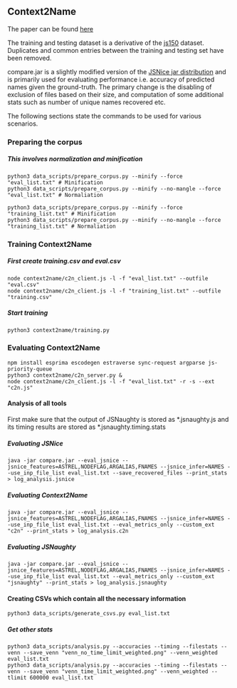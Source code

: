 ## Context2Name

The paper can be found [here](https://arxiv.org/abs/1809.05193)

The training and testing dataset is a derivative of the [js150](https://www.sri.inf.ethz.ch/js150.php) dataset. Duplicates and common entries between the training and testing set have been removed.

compare.jar is a slightly modified version of the [JSNice jar distribution](https://files.sri.inf.ethz.ch/jsniceartifact/index.html) and is primarily used for evaluating performance i.e. accuracy of predicted names given the ground-truth. The primary change is the disabling of exclusion of files based on their size, and computation of some additional stats such as number of unique names recovered etc. 

The following sections state the commands to be used for various scenarios.

### Preparing the corpus

##### This involves normalization and minification

```
python3 data_scripts/prepare_corpus.py --minify --force "eval_list.txt" # Minification
python3 data_scripts/prepare_corpus.py --minify --no-mangle --force "eval_list.txt" # Normaliation
```

```
python3 data_scripts/prepare_corpus.py --minify --force "training_list.txt" # Minification
python3 data_scripts/prepare_corpus.py --minify --no-mangle --force "training_list.txt" # Normaliation
```

### Training Context2Name

##### First create training.csv and eval.csv
```
node context2name/c2n_client.js -l -f "eval_list.txt" --outfile "eval.csv"
node context2name/c2n_client.js -l -f "training_list.txt" --outfile "training.csv"
```

##### Start training
```
python3 context2name/training.py
```

### Evaluating Context2Name

```
npm install esprima escodegen estraverse sync-request argparse js-priority-queue
python3 context2name/c2n_server.py &
node context2name/c2n_client.js -l -f "eval_list.txt" -r -s --ext "c2n.js"
```

#### Analysis of all tools

First make sure that the output of JSNaughty is stored as *.jsnaughty.js and its timing results are stored as *.jsnaughty.timing.stats

##### Evaluating JSNice
```
java -jar compare.jar --eval_jsnice --jsnice_features=ASTREL,NODEFLAG,ARGALIAS,FNAMES --jsnice_infer=NAMES --use_inp_file_list eval_list.txt --save_recovered_files --print_stats > log_analysis.jsnice 
```

##### Evaluating Context2Name
```
java -jar compare.jar --eval_jsnice --jsnice_features=ASTREL,NODEFLAG,ARGALIAS,FNAMES --jsnice_infer=NAMES --use_inp_file_list eval_list.txt --eval_metrics_only --custom_ext "c2n" --print_stats > log_analysis.c2n
```

##### Evaluating JSNaughty
```
java -jar compare.jar --eval_jsnice --jsnice_features=ASTREL,NODEFLAG,ARGALIAS,FNAMES --jsnice_infer=NAMES --use_inp_file_list eval_list.txt --eval_metrics_only --custom_ext "jsnaughty" --print_stats > log_analysis.jsnaughty
```


#### Creating CSVs which contain all the necessary information
```
python3 data_scripts/generate_csvs.py eval_list.txt
```
##### Get other stats
```
python3 data_scripts/analysis.py --accuracies --timing --filestats --venn --save_venn "venn_no_time_limit_weighted.png" --venn_weighted eval_list.txt
python3 data_scripts/analysis.py --accuracies --timing --filestats --venn --save_venn "venn_time_limit_weighted.png" --venn_weighted --tlimit 600000 eval_list.txt
```

